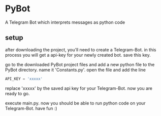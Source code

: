 # PyBot
A Telegram Bot which interprets messages as python code


## setup
after downloading the project, you'll need to create a Telegram-Bot. in this process you will get a api-key for your newly created bot. save this key.

go to the downloaded PyBot project files and add a new python file to the PyBot directory. name it 'Constants.py'. open the file and add the line

```py
API_KEY = 'xxxxx'
```

replace 'xxxxx' by the saved api key for your Telegram-Bot. now you are ready to go.

execute main.py. now you should be able to run python code on your Telegram-Bot. have fun :)